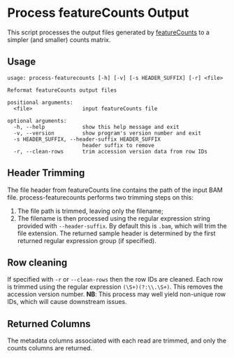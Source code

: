 # Process featureCounts Output

This script processes the output files generated by [featureCounts](http://subread.sourceforge.net/) to a simpler (and smaller) counts matrix.

## Usage

~~~
usage: process-featurecounts [-h] [-v] [-s HEADER_SUFFIX] [-r] <file>

Reformat featureCounts output files

positional arguments:
  <file>                input featureCounts file

optional arguments:
  -h, --help            show this help message and exit
  -v, --version         show program's version number and exit
  -s HEADER_SUFFIX, --header-suffix HEADER_SUFFIX
                        header suffix to remove
  -r, --clean-rows      trim accession version data from row IDs
~~~

## Header Trimming

The file header from featureCounts line contains the path of the input BAM file. process-featurecounts performs two trimming steps on this:

1. The file path is trimmed, leaving only the filename;
2. The filename is then processed using the regular expression string provided with `--header-suffix`. By default this is `.bam`, which will trim the file extension. The returned sample header is determined by the first returned regular expression group (if specified).

## Row cleaning

If specified with `-r` or `--clean-rows` then the row IDs are cleaned. Each row is trimmed using the regular expression `(\S+)(?:\\.\S+)`. This removes the accession version number. **NB**: This process may well yield non-unique row IDs, which will cause downstream issues.

## Returned Columns

The metadata columns associated with each read are trimmed, and only the counts columns are returned.

